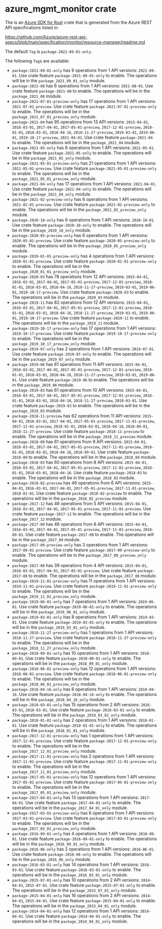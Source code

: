 # azure_mgmt_monitor crate

The is an [Azure SDK for Rust](https://github.com/Azure/azure-sdk-for-rust) crate that is generated from the Azure REST API specifications listed in:

https://github.com/Azure/azure-rest-api-specs/blob/main/specification/monitor/resource-manager/readme.md

The default `Tag` is `package-2021-09-01-only`.

The following `Tag`s are available:

- `package-2021-09-01-only` has 9 operations from 1 API versions: `2021-09-01`. Use crate feature `package-2021-09-01-only` to enable. The operations will be in the `package_2021_09_01_only` module.
- `package-2021-08` has 6 operations from 1 API versions: `2021-08-01`. Use crate feature `package-2021-08` to enable. The operations will be in the `package_2021_08` module.
- `package-2021-07-01-preview-only` has 17 operations from 1 API versions: `2021-07-01-preview`. Use crate feature `package-2021-07-01-preview-only` to enable. The operations will be in the `package_2021_07_01_preview_only` module.
- `package-2021-04` has 95 operations from 13 API versions: `2015-04-01`, `2016-03-01`, `2017-04-01`, `2017-05-01-preview`, `2017-12-01-preview`, `2018-01-01`, `2018-03-01`, `2018-04-16`, `2018-11-27-preview`, `2019-03-01`, `2019-06-01`, `2019-10-17-preview`, `2021-04-01`. Use crate feature `package-2021-04` to enable. The operations will be in the `package_2021_04` module.
- `package-2021-05-only` has 6 operations from 1 API versions: `2021-05-01`. Use crate feature `package-2021-05-only` to enable. The operations will be in the `package_2021_05_only` module.
- `package-2021-05-01-preview-only` has 21 operations from 1 API versions: `2021-05-01-preview`. Use crate feature `package-2021-05-01-preview-only` to enable. The operations will be in the `package_2021_05_01_preview_only` module.
- `package-2021-04-only` has 17 operations from 1 API versions: `2021-04-01`. Use crate feature `package-2021-04-only` to enable. The operations will be in the `package_2021_04_only` module.
- `package-2021-02-preview-only` has 6 operations from 1 API versions: `2021-02-01-preview`. Use crate feature `package-2021-02-preview-only` to enable. The operations will be in the `package_2021_02_preview_only` module.
- `package-2020-10-only` has 6 operations from 1 API versions: `2020-10-01`. Use crate feature `package-2020-10-only` to enable. The operations will be in the `package_2020_10_only` module.
- `package-2020-05-preview-only` has 6 operations from 1 API versions: `2020-05-01-preview`. Use crate feature `package-2020-05-preview-only` to enable. The operations will be in the `package_2020_05_preview_only` module.
- `package-2020-01-01-preview-only` has 4 operations from 1 API versions: `2020-01-01-preview`. Use crate feature `package-2020-01-01-preview-only` to enable. The operations will be in the `package_2020_01_01_preview_only` module.
- `package-2020-03` has 78 operations from 12 API versions: `2015-04-01`, `2016-03-01`, `2017-04-01`, `2017-05-01-preview`, `2017-12-01-preview`, `2018-01-01`, `2018-03-01`, `2018-04-16`, `2018-11-27-preview`, `2019-03-01`, `2019-06-01`, `2019-10-17-preview`. Use crate feature `package-2020-03` to enable. The operations will be in the `package_2020_03` module.
- `package-2019-11` has 82 operations from 12 API versions: `2015-04-01`, `2016-03-01`, `2017-04-01`, `2017-05-01-preview`, `2017-12-01-preview`, `2018-01-01`, `2018-03-01`, `2018-04-16`, `2018-11-27-preview`, `2019-03-01`, `2019-06-01`, `2019-10-17-preview`. Use crate feature `package-2019-11` to enable. The operations will be in the `package_2019_11` module.
- `package-2019-10-17-preview-only` has 17 operations from 1 API versions: `2019-10-17-preview`. Use crate feature `package-2019-10-17-preview-only` to enable. The operations will be in the `package_2019_10_17_preview_only` module.
- `package-2019-07-only` has 2 operations from 1 API versions: `2019-07-01`. Use crate feature `package-2019-07-only` to enable. The operations will be in the `package_2019_07_only` module.
- `package-2019-06` has 61 operations from 11 API versions: `2015-04-01`, `2016-03-01`, `2017-04-01`, `2017-05-01-preview`, `2017-12-01-preview`, `2018-01-01`, `2018-03-01`, `2018-04-16`, `2018-11-27-preview`, `2019-03-01`, `2019-06-01`. Use crate feature `package-2019-06` to enable. The operations will be in the `package_2019_06` module.
- `package-2019-03` has 61 operations from 10 API versions: `2015-04-01`, `2016-03-01`, `2017-04-01`, `2017-05-01-preview`, `2017-12-01-preview`, `2018-01-01`, `2018-03-01`, `2018-04-16`, `2018-11-27-preview`, `2019-03-01`. Use crate feature `package-2019-03` to enable. The operations will be in the `package_2019_03` module.
- `package-2018-11-preview` has 62 operations from 11 API versions: `2015-04-01`, `2016-03-01`, `2017-04-01`, `2017-05-01-preview`, `2017-11-01-preview`, `2017-12-01-preview`, `2018-01-01`, `2018-03-01`, `2018-04-16`, `2018-09-01`, `2018-11-27-preview`. Use crate feature `package-2018-11-preview` to enable. The operations will be in the `package_2018_11_preview` module.
- `package-2018-09` has 61 operations from 9 API versions: `2015-04-01`, `2016-03-01`, `2017-04-01`, `2017-05-01-preview`, `2017-11-01-preview`, `2018-01-01`, `2018-03-01`, `2018-04-16`, `2018-09-01`. Use crate feature `package-2018-09` to enable. The operations will be in the `package_2018_09` module.
- `package-2018-03` has 60 operations from 8 API versions: `2015-04-01`, `2016-03-01`, `2017-04-01`, `2017-05-01-preview`, `2017-11-01-preview`, `2018-01-01`, `2018-03-01`, `2018-04-16`. Use crate feature `package-2018-03` to enable. The operations will be in the `package_2018_03` module.
- `package-2018-02-preview` has 46 operations from 6 API versions: `2015-04-01`, `2016-03-01`, `2017-04-01`, `2017-05-01-preview`, `2017-11-01-preview`, `2018-01-01`. Use crate feature `package-2018-02-preview` to enable. The operations will be in the `package_2018_02_preview` module.
- `package-2017-12` has 46 operations from 5 API versions: `2015-04-01`, `2016-03-01`, `2017-04-01`, `2017-05-01-preview`, `2017-11-01-preview`. Use crate feature `package-2017-12` to enable. The operations will be in the `package_2017_12` module.
- `package-2017-09` has 46 operations from 6 API versions: `2015-04-01`, `2016-03-01`, `2017-04-01`, `2017-05-01-preview`, `2017-11-01-preview`, `2018-09-01`. Use crate feature `package-2017-09` to enable. The operations will be in the `package_2017_09` module.
- `package-2017-09-preview-only` has 3 operations from 1 API versions: `2017-09-01-preview`. Use crate feature `package-2017-09-preview-only` to enable. The operations will be in the `package_2017_09_preview_only` module.
- `package-2017-08` has 39 operations from 4 API versions: `2015-04-01`, `2016-03-01`, `2017-04-01`, `2017-05-01-preview`. Use crate feature `package-2017-08` to enable. The operations will be in the `package_2017_08` module.
- `package-2019-11-01-preview-only` has 11 operations from 1 API versions: `2019-11-01-preview`. Use crate feature `package-2019-11-01-preview-only` to enable. The operations will be in the `package_2019_11_01_preview_only` module.
- `package-2019-06-01-only` has 7 operations from 1 API versions: `2019-06-01`. Use crate feature `package-2019-06-01-only` to enable. The operations will be in the `package_2019_06_01_only` module.
- `package-2019-03-01-only` has 8 operations from 1 API versions: `2019-03-01`. Use crate feature `package-2019-03-01-only` to enable. The operations will be in the `package_2019_03_01_only` module.
- `package-2018-11-27-preview-only` has 1 operations from 1 API versions: `2018-11-27-preview`. Use crate feature `package-2018-11-27-preview-only` to enable. The operations will be in the `package_2018_11_27_preview_only` module.
- `package-2018-09-01-only` has 10 operations from 1 API versions: `2018-09-01`. Use crate feature `package-2018-09-01-only` to enable. The operations will be in the `package_2018_09_01_only` module.
- `package-2018-06-01-preview-only` has 12 operations from 1 API versions: `2018-06-01-preview`. Use crate feature `package-2018-06-01-preview-only` to enable. The operations will be in the `package_2018_06_01_preview_only` module.
- `package-2018-04-16-only` has 6 operations from 1 API versions: `2018-04-16`. Use crate feature `package-2018-04-16-only` to enable. The operations will be in the `package_2018_04_16_only` module.
- `package-2018-03-01-only` has 15 operations from 2 API versions: `2016-03-01`, `2018-03-01`. Use crate feature `package-2018-03-01-only` to enable. The operations will be in the `package_2018_03_01_only` module.
- `package-2018-01-01-only` has 2 operations from 1 API versions: `2018-01-01`. Use crate feature `package-2018-01-01-only` to enable. The operations will be in the `package_2018_01_01_only` module.
- `package-2017-12-01-preview-only` has 1 operations from 1 API versions: `2017-12-01-preview`. Use crate feature `package-2017-12-01-preview-only` to enable. The operations will be in the `package_2017_12_01_preview_only` module.
- `package-2017-11-01-preview-only` has 2 operations from 1 API versions: `2017-11-01-preview`. Use crate feature `package-2017-11-01-preview-only` to enable. The operations will be in the `package_2017_11_01_preview_only` module.
- `package-2017-05-01-preview-only` has 12 operations from 1 API versions: `2017-05-01-preview`. Use crate feature `package-2017-05-01-preview-only` to enable. The operations will be in the `package_2017_05_01_preview_only` module.
- `package-2017-04-01-only` has 13 operations from 1 API versions: `2017-04-01`. Use crate feature `package-2017-04-01-only` to enable. The operations will be in the `package_2017_04_01_only` module.
- `package-2017-03-01-preview-only` has 6 operations from 1 API versions: `2017-03-01-preview`. Use crate feature `package-2017-03-01-preview-only` to enable. The operations will be in the `package_2017_03_01_preview_only` module.
- `package-2016-09-01-only` has 4 operations from 1 API versions: `2016-09-01`. Use crate feature `package-2016-09-01-only` to enable. The operations will be in the `package_2016_09_01_only` module.
- `package-2016-06-only` has 2 operations from 1 API versions: `2016-06-01`. Use crate feature `package-2016-06-only` to enable. The operations will be in the `package_2016_06_only` module.
- `package-2016-03-01-only` has 14 operations from 1 API versions: `2016-03-01`. Use crate feature `package-2016-03-01-only` to enable. The operations will be in the `package_2016_03_01_only` module.
- `package-2015-07-01-only` has 10 operations from 2 API versions: `2014-04-01`, `2015-07-01`. Use crate feature `package-2015-07-01-only` to enable. The operations will be in the `package_2015_07_01_only` module.
- `package-2015-04-01-only` has 16 operations from 2 API versions: `2014-04-01`, `2015-04-01`. Use crate feature `package-2015-04-01-only` to enable. The operations will be in the `package_2015_04_01_only` module.
- `package-2014-04-01-only` has 12 operations from 1 API versions: `2014-04-01`. Use crate feature `package-2014-04-01-only` to enable. The operations will be in the `package_2014_04_01_only` module.